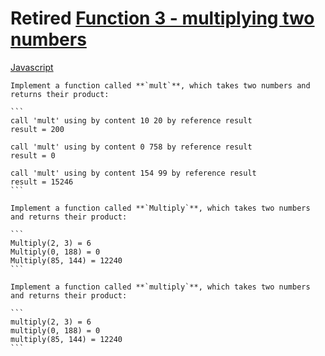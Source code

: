 # Retired [Function 3 - multiplying two numbers](https://www.codewars.com/kata/523b66342d0c301ae400003b)

<!-- START LANGUAGE_LINKS -->

[Javascript](./javascript.js)

<!-- END LANGUAGE_LINKS -->

````if:cobol
Implement a function called **`mult`**, which takes two numbers and returns their product:

```
call 'mult' using by content 10 20 by reference result
result = 200

call 'mult' using by content 0 758 by reference result
result = 0

call 'mult' using by content 154 99 by reference result
result = 15246
```
````

````if:csharp,go
Implement a function called **`Multiply`**, which takes two numbers and returns their product:

```
Multiply(2, 3) = 6
Multiply(0, 188) = 0
Multiply(85, 144) = 12240
```
````

````if-not:cobol, csharp, go
Implement a function called **`multiply`**, which takes two numbers and returns their product:

```
multiply(2, 3) = 6
multiply(0, 188) = 0
multiply(85, 144) = 12240
```
````
